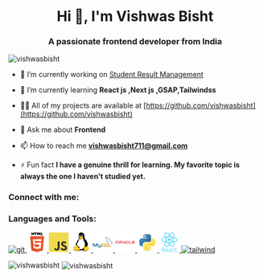 <h1 align="center">Hi 👋, I'm Vishwas Bisht</h1>
<h3 align="center">A passionate frontend developer from India</h3>

<p align="left"> <img src="https://komarev.com/ghpvc/?username=vishwasbisht&label=Profile%20views&color=0e75b6&style=flat" alt="vishwasbisht" /> </p>


- 🔭 I’m currently working on [Student Result Management](https://github.com/RishHub1337/student_result_management_system)

- 🌱 I’m currently learning **React js ,Next js ,GSAP,Tailwindss**

- 👨‍💻 All of my projects are available at [https://github.com/vishwasbisht](https://github.com/vishwasbisht)

- 💬 Ask me about **Frontend**

- 📫 How to reach me **vishwasbisht711@gmail.com**

- ⚡ Fun fact **I have a genuine thrill for learning. My favorite topic is always the one I haven't studied yet.**

<h3 align="left">Connect with me:</h3>
<p align="left">
</p>

<h3 align="left">Languages and Tools:</h3>
<p align="left"> <a href="https://git-scm.com/" target="_blank" rel="noreferrer"> <img src="https://www.vectorlogo.zone/logos/git-scm/git-scm-icon.svg" alt="git" width="40" height="40"/> </a> <a href="https://www.w3.org/html/" target="_blank" rel="noreferrer"> <img src="https://raw.githubusercontent.com/devicons/devicon/master/icons/html5/html5-original-wordmark.svg" alt="html5" width="40" height="40"/> </a> <a href="https://developer.mozilla.org/en-US/docs/Web/JavaScript" target="_blank" rel="noreferrer"> <img src="https://raw.githubusercontent.com/devicons/devicon/master/icons/javascript/javascript-original.svg" alt="javascript" width="40" height="40"/> </a> <a href="https://www.linux.org/" target="_blank" rel="noreferrer"> <img src="https://raw.githubusercontent.com/devicons/devicon/master/icons/linux/linux-original.svg" alt="linux" width="40" height="40"/> </a> <a href="https://www.mysql.com/" target="_blank" rel="noreferrer"> <img src="https://raw.githubusercontent.com/devicons/devicon/master/icons/mysql/mysql-original-wordmark.svg" alt="mysql" width="40" height="40"/> </a> <a href="https://www.oracle.com/" target="_blank" rel="noreferrer"> <img src="https://raw.githubusercontent.com/devicons/devicon/master/icons/oracle/oracle-original.svg" alt="oracle" width="40" height="40"/> </a> <a href="https://www.python.org" target="_blank" rel="noreferrer"> <img src="https://raw.githubusercontent.com/devicons/devicon/master/icons/python/python-original.svg" alt="python" width="40" height="40"/> </a> <a href="https://reactjs.org/" target="_blank" rel="noreferrer"> <img src="https://raw.githubusercontent.com/devicons/devicon/master/icons/react/react-original-wordmark.svg" alt="react" width="40" height="40"/> </a> <a href="https://tailwindcss.com/" target="_blank" rel="noreferrer"> <img src="https://www.vectorlogo.zone/logos/tailwindcss/tailwindcss-icon.svg" alt="tailwind" width="40" height="40"/> </a> </p>

<p><img align="left" src="https://github-readme-stats.vercel.app/api/top-langs?username=vishwasbisht&show_icons=true&locale=en&layout=compact" alt="vishwasbisht" /></p>

<p>&nbsp;<img align="center" src="https://github-readme-stats.vercel.app/api?username=vishwasbisht&show_icons=true&locale=en" alt="vishwasbisht" /></p>
